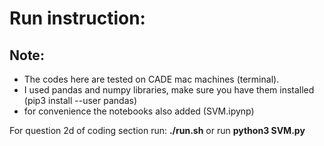 # Run instruction:
## Note: 
- The codes here are tested on CADE mac machines (terminal).
- I used pandas and numpy libraries, make sure you have them installed (pip3 install --user pandas)
- for convenience the notebooks also added (SVM.ipynp)

For question 2d of coding section run: **./run.sh**
or run **python3 SVM.py**
